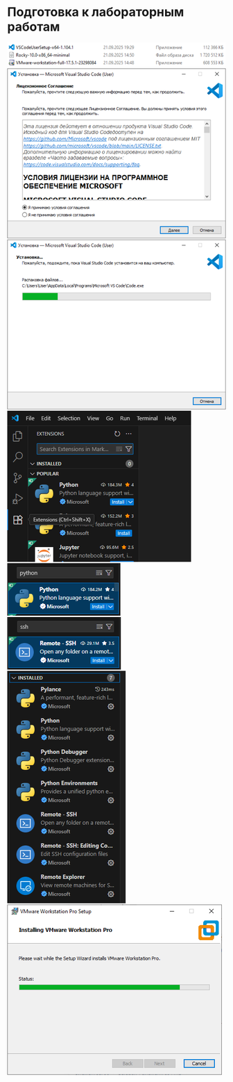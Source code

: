 # Подготовка к лабораторным работам
![](../images/preparation_for_labs/0.png)
![](../images/preparation_for_labs/0.1.png)
![](../images/preparation_for_labs/0.2.png)
![](../images/preparation_for_labs/0.3.png)
![](../images/preparation_for_labs/0.4.png)
![](../images/preparation_for_labs/0.5.png)
![](../images/preparation_for_labs/0.6.png)
![](../images/preparation_for_labs/0.7.png)
